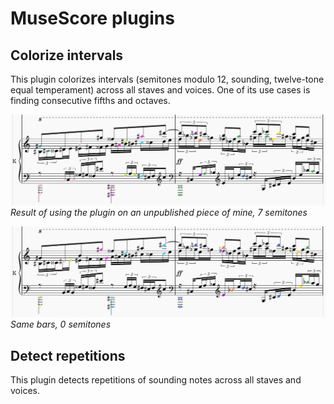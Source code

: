 # MuseScore plugins

## Colorize intervals

This plugin colorizes intervals (semitones modulo 12, sounding, twelve-tone equal temperament) across all staves and voices. One of its use cases is finding consecutive fifths and octaves.

![](img/colorizeIntervals7.png)
_Result of using the plugin on an unpublished piece of mine, 7 semitones_

![](img/colorizeIntervals0.png)
_Same bars, 0 semitones_

## Detect repetitions

This plugin detects repetitions of sounding notes across all staves and voices.
